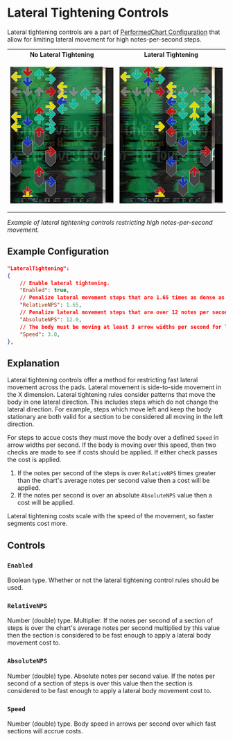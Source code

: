 # Lateral Tightening Controls

Lateral tightening controls are a part of [PerformedChart Configuration](PerformedChart.md#performedchart-configuration) that allow for limiting lateral movement for high notes-per-second steps.

<table width="66%">
<tr>
<th width="50%"> No Lateral Tightening </th>
<th width="50%"> Lateral Tightening</th>
</tr>
<tr>
<td>

[<img src="lateral-tightening-off.png" width="100%"/>](ateral-tightening-off.png)

</td>
<td>

[<img src="lateral-tightening-on.png" width="100%"/>](lateral-tightening-on.png)

</td>

</tr>
</table>

*Example of lateral tightening controls restricting high notes-per-second movement.* 

## Example Configuration

```json
"LateralTightening":
{
	// Enable lateral tightening.
	"Enabled": true,
	// Penalize lateral movement steps that are 1.65 times as dense as the chart average.
	"RelativeNPS": 1.65,
	// Penalize lateral movement steps that are over 12 notes per second.
	"AbsoluteNPS": 12.0,
	// The body must be moving at least 3 arrow widths per second for lateral tightening to penalize steps.
	"Speed": 3.0,
},
```

## Explanation

Lateral tightening controls offer a method for restricting fast lateral movement across the pads. Lateral movement is side-to-side movement in the X dimension. Lateral tightening rules consider patterns that move the body in one lateral direction. This includes steps which do not change the lateral direction. For example, steps which move left and keep the body stationary are both valid for a section to be considered all moving in the left direction.

For steps to accue costs they must move the body over a defined `Speed` in arrow widths per second. If the body is moving over this speed, then two checks are made to see if costs should be applied. If either check passes the cost is applied.
1. If the notes per second of the steps is over `RelativeNPS` times greater than the chart's average notes per second value then a cost will be applied.
2. If the notes per second is over an absolute `AbsoluteNPS` value then a cost will be applied.

Lateral tightening costs scale with the speed of the movement, so faster segments cost more.

## Controls

### `Enabled`

Boolean type. Whether or not the lateral tightening control rules should be used.

### `RelativeNPS`

Number (double) type. Multiplier. If the notes per second of a section of steps is over the chart's average notes per second multiplied by this value then the section is considered to be fast enough to apply a lateral body movement cost to.

### `AbsoluteNPS`

Number (double) type. Absolute notes per second value. If the notes per second of a section of steps is over this value then the section is considered to be fast enough to apply a lateral body movement cost to.

### `Speed`

Number (double) type. Body speed in arrows per second over which fast sections will accrue costs.
